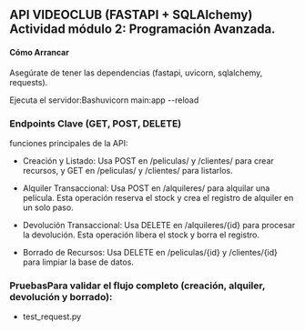 ## API VIDEOCLUB (FASTAPI + SQLAlchemy) Actividad módulo 2: Programación Avanzada.

#### Cómo Arrancar
Asegúrate de tener las dependencias (fastapi, uvicorn, sqlalchemy, requests).

Ejecuta el servidor:Bashuvicorn main:app --reload


### Endpoints Clave (GET, POST, DELETE)

funciones principales de la API:

* Creación y Listado: Usa POST en /peliculas/ y /clientes/ para crear recursos, y GET en /peliculas/ y /clientes/ para listarlos.

* Alquiler Transaccional: Usa POST en /alquileres/ para alquilar una película. Esta operación reserva el stock y crea el registro de alquiler en un solo paso.

* Devolución Transaccional: Usa DELETE en /alquileres/{id} para procesar la devolución. Esta operación libera el stock y borra el registro.

* Borrado de Recursos: Usa DELETE en /peliculas/{id} y /clientes/{id} para limpiar la base de datos.

### PruebasPara validar el flujo completo (creación, alquiler, devolución y borrado):

* test_request.py